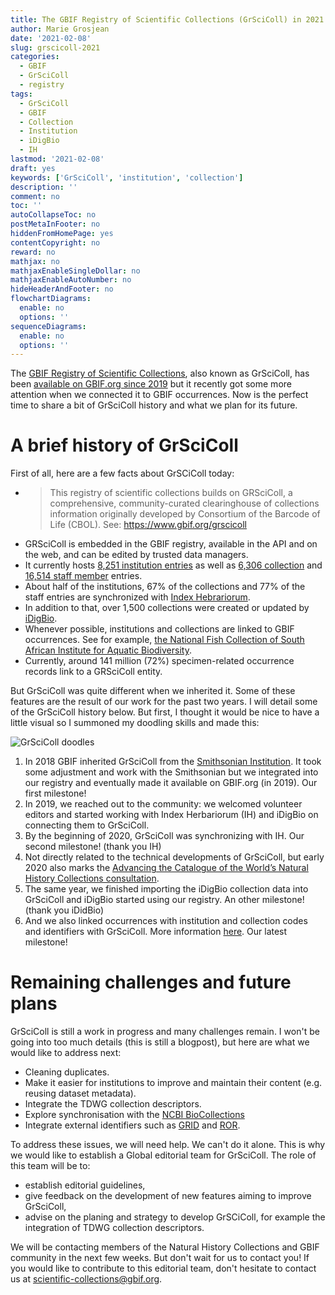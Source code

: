 ```yaml
---
title: The GBIF Registry of Scientific Collections (GrSciColl) in 2021
author: Marie Grosjean
date: '2021-02-08'
slug: grscicoll-2021
categories:
  - GBIF
  - GrSciColl
  - registry
tags:
  - GrSciColl
  - GBIF
  - Collection
  - Institution
  - iDigBio
  - IH
lastmod: '2021-02-08'
draft: yes
keywords: ['GrSciColl', 'institution', 'collection']
description: ''
comment: no
toc: ''
autoCollapseToc: no
postMetaInFooter: no
hiddenFromHomePage: yes
contentCopyright: no
reward: no
mathjax: no
mathjaxEnableSingleDollar: no
mathjaxEnableAutoNumber: no
hideHeaderAndFooter: no
flowchartDiagrams:
  enable: no
  options: ''
sequenceDiagrams:
  enable: no
  options: ''
---
```


The [GBIF Registry of Scientific Collections](https://www.gbif.org/grscicoll), also known as GrSciColl, has been [available on GBIF.org since 2019](https://www.gbif.org/news/5kyAslpqTVxYqZTwYn1cub/gbif-provides-new-home-for-the-global-registry-of-scientific-collections) but it recently got some more attention when we connected it to GBIF occurrences.
Now is the perfect time to share a bit of GrSciColl history and what we plan for its future.

# A brief history of GrSciColl

First of all, here are a few facts about GrSCiColl today:

* > This registry of scientific collections builds on GRSciColl, a comprehensive, community-curated clearinghouse of collections information originally developed by Consortium of the Barcode of Life (CBOL). See: https://www.gbif.org/grscicoll
* GRSciColl is embedded in the GBIF registry, available in the API and on the web, and can be edited by trusted data managers.
* It currently hosts [8,251 institution entries](https://www.gbif.org/grscicoll/institution/search) as well as [6,306 collection](https://www.gbif.org/grscicoll/collection/search) and [16,514 staff member](https://www.gbif.org/grscicoll/person/search) entries.
* About half of the institutions, 67% of the collections and 77% of the staff entries are synchronized with [Index Hebrariorum](http://sweetgum.nybg.org/science/ih/).
* In addition to that, over 1,500 collections were created or updated by [iDigBio](https://www.idigbio.org/portal/collections).
* Whenever possible, institutions and collections are linked to GBIF occurrences. See for example, [the National Fish Collection of South African Institute for Aquatic Biodiversity](https://www.gbif.org/grscicoll/collection/a7d9ed64-4668-41b3-a862-27d87c50bfed/metrics).
* Currently, around 141 million (72%) specimen-related occurrence records link to a GRSciColl entity.

But GrSciColl was quite different when we inherited it. Some of these features are the result of our work for the past two years.
I will detail some of the GrSciColl history below. But first, I thought it would be nice to have a little visual so I summoned my doodling skills and made this:

![GrSciColl doodles](https://github.com/gbif/data-blog/blob/master/content/post/2021-02-08-grscicoll/GrSciColl.PNG)

1. In 2018 GBIF inherited GrSciColl from the [Smithsonian Institution](https://www.si.edu). It took some adjustment and work with the Smithsonian but we integrated into our registry and eventually made it available on GBIF.org (in 2019). Our first milestone!
2. In 2019, we reached out to the community: we welcomed volunteer editors and started working with Index Herbariorum (IH) and iDigBio on connecting them to GrSciColl.
3. By the beginning of 2020, GrSciColl was synchronizing with IH. Our second milestone! (thank you IH)
4. Not directly related to the technical developments of GrSciColl, but early 2020 also marks the [Advancing the Catalogue of the World’s Natural History Collections consultation](https://www.gbif.org/news/6TvOkvpPlxRm5vHxljYNN5/virtual-workshop-advancing-the-catalogue-of-the-worlds-natural-history-collections).
5. The same year, we finished importing the iDigBio collection data into GrSciColl and iDigBio started using our registry. An other milestone! (thank you iDidBio)
6. And we also linked occurrences with institution and collection codes and identifiers with GrSciColl. More information [here](https://www.gbif.org/faq?question=how-can-i-improve-the-matching-of-occurrence-records-with-grscicoll). Our latest milestone!

# Remaining challenges and future plans

GrSciColl is still a work in progress and many challenges remain. I won't be going into too much details (this is still a blogpost), but here are what we would like to address next:

* Cleaning duplicates. 
* Make it easier for institutions to improve and maintain their content (e.g. reusing dataset metadata).
* Integrate the TDWG collection descriptors.
* Explore synchronisation with the [NCBI BioCollections](https://ftp.ncbi.nih.gov/pub/taxonomy/biocollections/)
* Integrate external identifiers such as [GRID](https://grid.ac) and [ROR](https://ror.org).

To address these issues, we will need help. We can't do it alone.
This is why we would like to establish a Global editorial team for GrSciColl. The role of this team will be to:
* establish editorial guidelines,
* give feedback on the development of new features aiming to improve GrSciColl,
* advise on the planing and strategy to develop GrSCiColl, for example the integration of TDWG collection descriptors.

We will be contacting members of the Natural History Collections and GBIF community in the next few weeks. But don't wait for us to contact you!
If you would like to contribute to this editorial team, don't hesitate to contact us at scientific-collections@gbif.org.